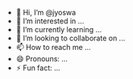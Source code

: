 - 👋 Hi, I’m @jyoswa
- 👀 I’m interested in ...
- 🌱 I’m currently learning ...
- 💞️ I’m looking to collaborate on ...
- 📫 How to reach me ...
- 😄 Pronouns: ...
- ⚡ Fun fact: ...

<!---
jyoswa/jyoswa is a ✨ special ✨ repository because its `README.md` (this file) appears on your GitHub profile.
You can click the Preview link to take a look at your changes.
--->
